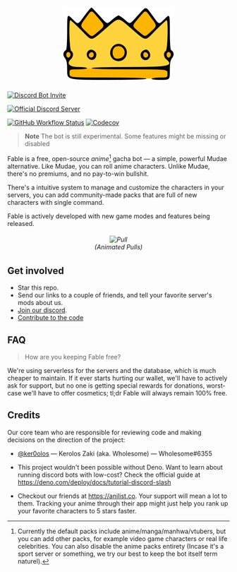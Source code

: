 <h1 align="center">
  <img src="./assets/splash.png" alt="Fable Logo">
</h1>

<!-- User badges  -->

[![Discord Bot Invite](https://img.shields.io/badge/Add%20Fable%20to%20Your%20Server-blue?style=for-the-badge&logo=discord&logoColor=white)](https://discord.com/api/oauth2/authorize?client_id=1041970851559522304&scope=applications.commands)

[![Official Discord Server](https://img.shields.io/discord/992416714497212518?label=Official%20Discord%20Server&style=for-the-badge)][discord]

<!-- Development badges -->

[![GitHub Workflow Status](https://img.shields.io/github/actions/workflow/status/ker0olos/fable/deno.yml?branch=main&style=for-the-badge&label=tests)](https://github.com/ker0olos/fable/actions/workflows/deno.yml)
[![Codecov](https://img.shields.io/codecov/c/gh/ker0olos/fable/main?style=for-the-badge&token=3C7ZTHzGqC)](https://codecov.io/github/ker0olos/fable)

> **Note** The bot is still experimental. Some features might be missing or
> disabled

Fable is a free, open-source _anime_[^1] gacha bot — a simple, powerful Mudae
alternative. Like Mudae, you can roll anime characters. Unlike Mudae, there's no
premiums, and no pay-to-win bullshit.

There's a intuitive system to manage and customize the characters in your
servers, you can add community-made packs that are full of new characters with
single command.

Fable is actively developed with new game modes and features being released.

<h6 align="center">
  <img src="https://user-images.githubusercontent.com/52022280/215555794-c8e52906-99a5-485c-9cdd-8961e168f587.gif" alt="Pull">
  </br>
  <i>(Animated Pulls)</i>
</h6>

<!-- You can also overwrite the builtin characters with your own images, aliases, and
descriptions, and fully personalize your characters, that's when you roll them,
of course. -->

[^1]: Currently the default packs include anime/manga/manhwa/vtubers, but you
can add other packs, for example video game characters or real life celebrities.
You can also disable the anime packs entirety (Incase it's a sport server or
something, we try our best to keep the bot itself term naturel).

## Get involved

- Star this repo.
- Send our links to a couple of friends, and tell your favorite server's mods
  about us.
- [Join our discord][discord].
- [Contribute to the code][contributing]

## FAQ

<!-- TODO -->
<!-- > How to add a new pack to my server? -->

<!-- TODO -->
<!-- > How to disable/remove a pack from my server? -->

<!-- TODO -->
<!-- > How are you create a pack from scratch? -->

> How are you keeping Fable free?

We're using serverless for the servers and the database, which is much cheaper
to maintain. If it ever starts hurting our wallet, we'll have to actively ask
for support, but no one is getting special rewards for donations, worst-case
we'll have to offer cosmetics; tl;dr Fable will always remain 100% free.

## Credits

Our core team who are responsible for reviewing code and making decisions on the
direction of the project:

- [@ker0olos](https://github.com/ker0olos) — Kerolos Zaki (aka. Wholesome) —
  Wholesome#6355

- This project wouldn't been possible without Deno. Want to learn about running
  discord bots with low-cost? Check the official guide at
  <https://deno.com/deploy/docs/tutorial-discord-slash>

- Checkout our friends at <https://anilist.co>. Your support will mean a lot to
  them. Tracking your anime through their app might just help you rank up your
  favorite characters to 5 stars faster.

[discord]: https://discord.gg/ceKyEfhyPQ
[contributing]: https://github.com/ker0olos/fable/wiki/Contributing
